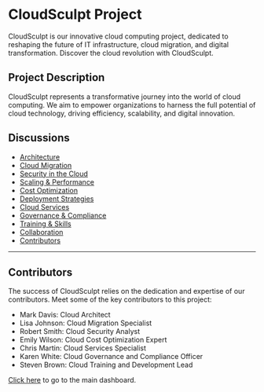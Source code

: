 # CloudSculpt Project

CloudSculpt is our innovative cloud computing project, dedicated to reshaping the future of IT infrastructure, cloud migration, and digital transformation. Discover the cloud revolution with CloudSculpt.

## Project Description

CloudSculpt represents a transformative journey into the world of cloud computing. We aim to empower organizations to harness the full potential of cloud technology, driving efficiency, scalability, and digital innovation.

## Discussions

- [Architecture](cloudsculpt-architecture.md)
- [Cloud Migration](cloudsculpt-migration.md)
- [Security in the Cloud](cloudsculpt-security.md)
- [Scaling & Performance](cloudsculpt-scaling.md)
- [Cost Optimization](cloudsculpt-cost-optimization.md)
- [Deployment Strategies](cloudsculpt-deployment.md)
- [Cloud Services](cloudsculpt-services.md)
- [Governance & Compliance](cloudsculpt-governance.md)
- [Training & Skills](cloudsculpt-training.md)
- [Collaboration](cloudsculpt-collaboration.md)
- [Contributors](cloudsculpt-contributors.md)

---

## Contributors

The success of CloudSculpt relies on the dedication and expertise of our contributors. Meet some of the key contributors to this project:

- Mark Davis: Cloud Architect
- Lisa Johnson: Cloud Migration Specialist
- Robert Smith: Cloud Security Analyst
- Emily Wilson: Cloud Cost Optimization Expert
- Chris Martin: Cloud Services Specialist
- Karen White: Cloud Governance and Compliance Officer
- Steven Brown: Cloud Training and Development Lead

[Click here](README.md) to go to the main dashboard.
